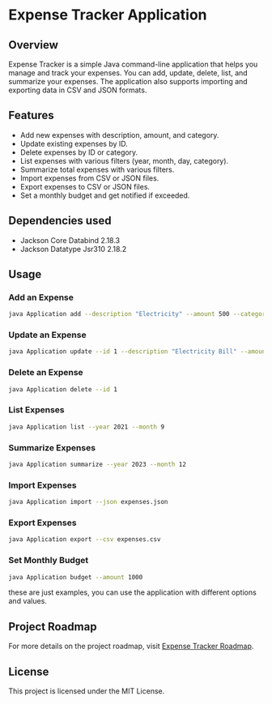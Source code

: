 # Expense Tracker Application

## Overview
Expense Tracker is a simple Java command-line application that helps you manage and track your expenses. You can add, update, delete, list, and summarize your expenses. The application also supports importing and exporting data in CSV and JSON formats.

## Features
- Add new expenses with description, amount, and category.
- Update existing expenses by ID.
- Delete expenses by ID or category.
- List expenses with various filters (year, month, day, category).
- Summarize total expenses with various filters.
- Import expenses from CSV or JSON files.
- Export expenses to CSV or JSON files.
- Set a monthly budget and get notified if exceeded.

## Dependencies used
- Jackson Core Databind 2.18.3
- Jackson Datatype Jsr310 2.18.2

## Usage
### Add an Expense
```sh
java Application add --description "Electricity" --amount 500 --category Utilities
```
### Update an Expense
```sh
java Application update --id 1 --description "Electricity Bill" --amount 550
```
### Delete an Expense
```sh
java Application delete --id 1
```
### List Expenses
```sh
java Application list --year 2021 --month 9
```
### Summarize Expenses
```sh
java Application summarize --year 2023 --month 12
```
### Import Expenses
```sh
java Application import --json expenses.json
```
### Export Expenses
```sh
java Application export --csv expenses.csv
```
### Set Monthly Budget
```sh
java Application budget --amount 1000
```
these are just examples, you can use the application with different options and values.

## Project Roadmap
For more details on the project roadmap, visit [Expense Tracker Roadmap](https://roadmap.sh/projects/expense-tracker).

## License
This project is licensed under the MIT License.